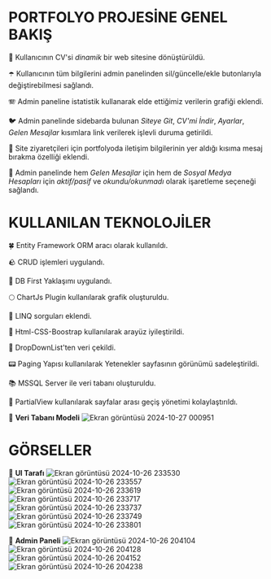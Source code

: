 # **PORTFOLYO PROJESİNE GENEL BAKIŞ**

🧠 Kullanıcının CV'si *dinamik* bir web sitesine dönüştürüldü.

☂️ Kullanıcının tüm bilgilerini admin panelinden sil/güncelle/ekle butonlarıyla değiştirebilmesi sağlandı.

🪗 Admin paneline istatistik kullanarak elde ettiğimiz verilerin grafiği eklendi.

🐦 Admin panelinde sidebarda bulunan *Siteye Git*, *CV'mi İndir*, *Ayarlar*, *Gelen Mesajlar* kısımlara link verilerek işlevli duruma getirildi.

💙 Site ziyaretçileri için portfolyoda iletişim bilgilerinin yer aldığı kısıma mesaj bırakma özelliği eklendi. 

🌼 Admin panelinde hem *Gelen Mesajlar* için hem de *Sosyal Medya Hesapları* için *aktif/pasif* ve *okundu/okunmadı* olarak işaretleme seçeneği sağlandı.

# **KULLANILAN TEKNOLOJİLER**

🍀 Entity Framework ORM aracı olarak kullanıldı.

🪨 CRUD işlemleri uygulandı.

📍 DB First Yaklaşımı uygulandı.

🌕 ChartJs Plugin kullanılarak grafik oluşturuldu.

💯 LINQ sorguları eklendi.

🎪 Html-CSS-Boostrap kullanılarak arayüz iyileştirildi.

🔅 DropDownList'ten veri çekildi.

📟 Paging Yapısı kullanılarak Yetenekler sayfasının görünümü sadeleştirildi.

📚 MSSQL Server ile veri tabanı oluşturuldu.

🔨 PartialView kullanılarak sayfalar arası geçiş yönetimi kolaylaştırıldı.

🎉 **Veri Tabanı Modeli**
![Ekran görüntüsü 2024-10-27 000951](https://github.com/user-attachments/assets/a7f14fba-30cd-4c40-baba-9e2801dfc121)

# GÖRSELLER
🎉 **UI Tarafı**
![Ekran görüntüsü 2024-10-26 233530](https://github.com/user-attachments/assets/43b916c1-a9bd-43bd-b435-13b7adb62052)
![Ekran görüntüsü 2024-10-26 233557](https://github.com/user-attachments/assets/1f597fcc-44a8-4e7e-be2a-6b1ca304b7a3)
![Ekran görüntüsü 2024-10-26 233619](https://github.com/user-attachments/assets/bee20ff4-5abd-47da-930c-d4b0f47b58b8)
![Ekran görüntüsü 2024-10-26 233717](https://github.com/user-attachments/assets/a873fdbb-63f0-4721-91f3-60cff3e950d9)
![Ekran görüntüsü 2024-10-26 233737](https://github.com/user-attachments/assets/74d96cd2-e209-469b-8181-b46e8c08eb69)
![Ekran görüntüsü 2024-10-26 233749](https://github.com/user-attachments/assets/36246c3f-06d9-4f95-9daa-dc848ed49e29)
![Ekran görüntüsü 2024-10-26 233801](https://github.com/user-attachments/assets/0f96c788-d582-4162-8cfe-ec75d2b4f117)

🎉 **Admin Paneli**
![Ekran görüntüsü 2024-10-26 204104](https://github.com/user-attachments/assets/35da0d91-2e80-4e1b-9a48-ee87ef4435c5)
![Ekran görüntüsü 2024-10-26 204128](https://github.com/user-attachments/assets/dbec4168-8ea0-4015-8fd8-3eccc4bc1537)
![Ekran görüntüsü 2024-10-26 204152](https://github.com/user-attachments/assets/3c86bf82-c931-4be2-98b7-644d6cb9b40c)
![Ekran görüntüsü 2024-10-26 204238](https://github.com/user-attachments/assets/042d1936-df46-4d3b-81fa-4d23c0e010d8)
